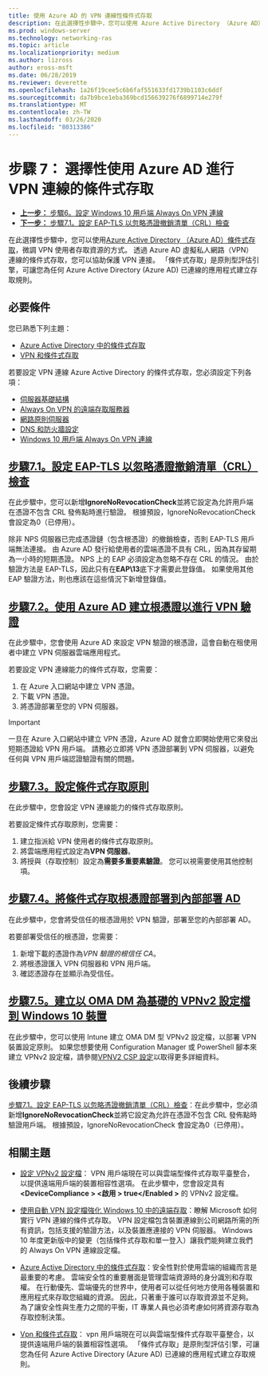 ```yaml
---
title: 使用 Azure AD 的 VPN 連線性條件式存取
description: 在此選擇性步驟中，您可以使用 Azure Active Directory （Azure AD）條件式存取，微調授權的 VPN 使用者如何存取您的資源。
ms.prod: windows-server
ms.technology: networking-ras
ms.topic: article
ms.localizationpriority: medium
ms.author: lizross
author: eross-msft
ms.date: 06/28/2019
ms.reviewer: deverette
ms.openlocfilehash: 1a26f19cee5c6b6faf551633fd1739b1103c6ddf
ms.sourcegitcommit: da7b9bce1eba369bcd156639276f6899714e279f
ms.translationtype: MT
ms.contentlocale: zh-TW
ms.lasthandoff: 03/26/2020
ms.locfileid: "80313386"
---
```

# <a name="step-7-optional-conditional-access-for-vpn-connectivity-using-azure-ad"></a>步驟 7： 選擇性使用 Azure AD 進行 VPN 連線的條件式存取

- [**上一步：** 步驟6。設定 Windows 10 用戶端 Always On VPN 連線](always-on-vpn/deploy/vpn-deploy-client-vpn-connections.md)
- [**下一步：** 步驟7.1。設定 EAP-TLS 以忽略憑證撤銷清單（CRL）檢查](vpn-config-eap-tls-to-ignore-crl-checking.md)

在此選擇性步驟中，您可以使用[Azure Active Directory （Azure AD）條件式存取](https://docs.microsoft.com/azure/active-directory/active-directory-conditional-access-azure-portal)，微調 VPN 使用者存取資源的方式。 透過 Azure AD 虛擬私人網路（VPN）連線的條件式存取，您可以協助保護 VPN 連接。 「條件式存取」是原則型評估引擎，可讓您為任何 Azure Active Directory (Azure AD) 已連線的應用程式建立存取規則。

## <a name="prerequisites"></a>必要條件

您已熟悉下列主題：

- [Azure Active Directory 中的條件式存取](https://docs.microsoft.com/azure/active-directory/active-directory-conditional-access-azure-portal)
- [VPN 和條件式存取](https://docs.microsoft.com/windows/access-protection/vpn/vpn-conditional-access)

若要設定 VPN 連線 Azure Active Directory 的條件式存取，您必須設定下列各項：

- [伺服器基礎結構](always-on-vpn/deploy/vpn-deploy-server-infrastructure.md)
- [Always On VPN 的遠端存取服務器](always-on-vpn/deploy/vpn-deploy-ras.md)
- [網路原則伺服器](always-on-vpn/deploy/vpn-deploy-nps.md)
- [DNS 和防火牆設定](always-on-vpn/deploy/vpn-deploy-dns-firewall.md)
- [Windows 10 用戶端 Always On VPN 連線](always-on-vpn/deploy/vpn-deploy-client-vpn-connections.md)

## <a name="step-71-configure-eap-tls-to-ignore-certificate-revocation-list-crl-checking"></a>[步驟7.1。設定 EAP-TLS 以忽略憑證撤銷清單（CRL）檢查](vpn-config-eap-tls-to-ignore-crl-checking.md)

在此步驟中，您可以新增**IgnoreNoRevocationCheck**並將它設定為允許用戶端在憑證不包含 CRL 發佈點時進行驗證。 根據預設，IgnoreNoRevocationCheck 會設定為0（已停用）。

除非 NPS 伺服器已完成憑證鏈（包含根憑證）的撤銷檢查，否則 EAP-TLS 用戶端無法連接。 由 Azure AD 發行給使用者的雲端憑證不具有 CRL，因為其存留期為一小時的短期憑證。 NPS 上的 EAP 必須設定為忽略不存在 CRL 的情況。 由於驗證方法是 EAP-TLS，因此只有在**EAP\13**底下才需要此登錄值。 如果使用其他 EAP 驗證方法，則也應該在這些情況下新增登錄值。

## <a name="step-72-create-root-certificates-for-vpn-authentication-with-azure-ad"></a>[步驟7.2。使用 Azure AD 建立根憑證以進行 VPN 驗證](vpn-create-root-cert-for-vpn-auth-azure-ad.md)

在此步驟中，您會使用 Azure AD 來設定 VPN 驗證的根憑證，這會自動在租使用者中建立 VPN 伺服器雲端應用程式。  

若要設定 VPN 連線能力的條件式存取，您需要：

1. 在 Azure 入口網站中建立 VPN 憑證。
2. 下載 VPN 憑證。
3. 將憑證部署至您的 VPN 伺服器。

> [!IMPORTANT]
> 一旦在 Azure 入口網站中建立 VPN 憑證，Azure AD 就會立即開始使用它來發出短期憑證給 VPN 用戶端。 請務必立即將 VPN 憑證部署到 VPN 伺服器，以避免任何與 VPN 用戶端認證驗證有關的問題。

## <a name="step-73-configure-the-conditional-access-policy"></a>[步驟7.3。設定條件式存取原則](vpn-config-conditional-access-policy.md)

在此步驟中，您會設定 VPN 連線能力的條件式存取原則。

若要設定條件式存取原則，您需要：

1. 建立指派給 VPN 使用者的條件式存取原則。
2. 將雲端應用程式設定為**VPN 伺服器**。
3. 將授與（存取控制）設定為**需要多重要素驗證**。  您可以視需要使用其他控制項。

## <a name="step-74-deploy-conditional-access-root-certificates-to-on-premises-ad"></a>[步驟7.4。將條件式存取根憑證部署到內部部署 AD](vpn-deploy-cond-access-root-cert-to-on-premise-ad.md)

在此步驟中，您會將受信任的根憑證用於 VPN 驗證，部署至您的內部部署 AD。

若要部署受信任的根憑證，您需要：

1. 新增下載的憑證作為*VPN 驗證的根信任 CA*。
2. 將根憑證匯入 VPN 伺服器和 VPN 用戶端。
3. 確認憑證存在並顯示為受信任。

## <a name="step-75-create-oma-dm-based-vpnv2-profiles-to-windows-10-devices"></a>[步驟7.5。建立以 OMA DM 為基礎的 VPNv2 設定檔到 Windows 10 裝置](vpn-create-oma-dm-based-vpnv2-profiles.md)

在此步驟中，您可以使用 Intune 建立 OMA DM 型 VPNv2 設定檔，以部署 VPN 裝置設定原則。 如果您想要使用 Configuration Manager 或 PowerShell 腳本來建立 VPNv2 設定檔，請參閱[VPNV2 CSP 設定](https://docs.microsoft.com/windows/client-management/mdm/vpnv2-csp)以取得更多詳細資料。

## <a name="next-steps"></a>後續步驟

[步驟7.1。設定 EAP-TLS 以忽略憑證撤銷清單（CRL）檢查](vpn-config-eap-tls-to-ignore-crl-checking.md)：在此步驟中，您必須新增**IgnoreNoRevocationCheck**並將它設定為允許在憑證不包含 CRL 發佈點時驗證用戶端。 根據預設，IgnoreNoRevocationCheck 會設定為0（已停用）。

## <a name="related-topics"></a>相關主題

- [設定 VPNv2 設定檔](https://docs.microsoft.com/windows/access-protection/vpn/vpn-conditional-access)： VPN 用戶端現在可以與雲端型條件式存取平臺整合，以提供遠端用戶端的裝置相容性選項。 在此步驟中，您會設定具有 **\<DeviceCompliance > \<啟用 > true\</Enabled >** 的 VPNv2 設定檔。

- [使用自動 VPN 設定檔強化 Windows 10 中的遠端存取](https://www.microsoft.com/itshowcase/Article/Content/894/Enhancing-remote-access-in-Windows-10-with-an-automatic-VPN-profile)：瞭解 Microsoft 如何實行 VPN 連線的條件式存取。 VPN 設定檔包含裝置連線到公司網路所需的所有資訊，包括支援的驗證方法，以及裝置應連接的 VPN 伺服器。 Windows 10 年度更新版中的變更（包括條件式存取和單一登入）讓我們能夠建立我們的 Always On VPN 連線設定檔。

- [Azure Active Directory 中的條件式存取](https://docs.microsoft.com/azure/active-directory/active-directory-conditional-access-azure-portal)：安全性對於使用雲端的組織而言是最重要的考慮。 雲端安全性的重要層面是管理雲端資源時的身分識別和存取權。 在行動優先、雲端優先的世界中，使用者可以從任何地方使用各種裝置和應用程式來存取您組織的資源。 因此，只著重于誰可以存取資源並不足夠。 為了讓安全性與生產力之間的平衡，IT 專業人員也必須考慮如何將資源存取為存取控制決策。

- [Vpn 和條件式存取](https://docs.microsoft.com/windows/access-protection/vpn/vpn-conditional-access)： vpn 用戶端現在可以與雲端型條件式存取平臺整合，以提供遠端用戶端的裝置相容性選項。 「條件式存取」是原則型評估引擎，可讓您為任何 Azure Active Directory (Azure AD) 已連線的應用程式建立存取規則。
